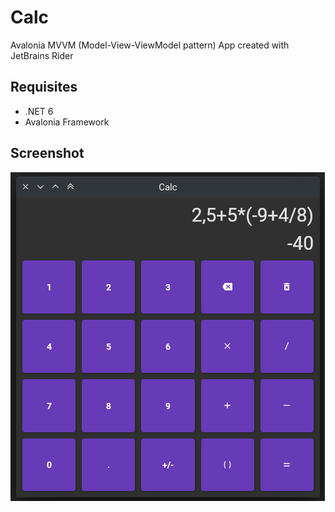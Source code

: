 # Calc

Avalonia MVVM (Model-View-ViewModel pattern) App created with JetBrains Rider

## Requisites
- .NET 6
- Avalonia Framework

## Screenshot
![Screenshot](Screenshot.png)
